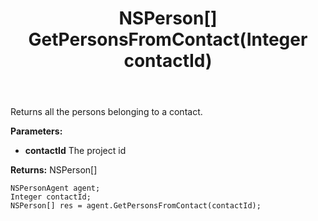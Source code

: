 ﻿---
uid: crmscript_ref_NSPersonAgent_GetPersonsFromContact
title: NSPerson[] GetPersonsFromContact(Integer contactId)
intellisense: NSPersonAgent.GetPersonsFromContact
keywords: NSPersonAgent, GetPersonsFromContact
so.topic: reference
---

Returns all the persons belonging to a contact.

**Parameters:**
 - **contactId** The project id

**Returns:** NSPerson[]

```crmscript
NSPersonAgent agent;
Integer contactId;
NSPerson[] res = agent.GetPersonsFromContact(contactId);
```

